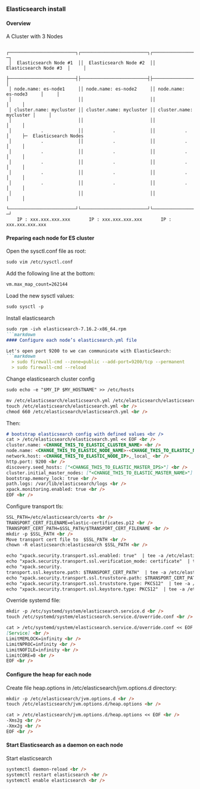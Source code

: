 ### Elasticsearch install

#### Overview

A Cluster with 3 Nodes

  ```
   ┌─────────────────────────┐┌─────────────────────────┐┌─────────────────────────┐    ─┐
   │  Elasticsearch Node #1  ││  Elasticsearch Node #2  ││  Elasticsearch Node #3  │     │
   ├─────────────────────────┤├─────────────────────────┤├─────────────────────────┤     │
   │ node.name: es-node1     ││ node.name: es-node2     ││ node.name: es-node3     │     │
   │                         ││                         ││                         │     │
   │ cluster.name: mycluster ││ cluster.name: mycluster ││ cluster.name: mycluster │     │
   │                         ││                         ││                         │     │
   │           .             ││           .             ││           .             │     ├─  Elasticsearch Nodes
   │           .             ││           .             ││           .             │     │
   │           .             ││           .             ││           .             │     │
   │           .             ││           .             ││           .             │     │
   │           .             ││           .             ││           .             │     │
   │           .             ││           .             ││           .             │     │
   │                         ││                         ││                         │     │
   └─────────────────────────┘└─────────────────────────┘└─────────────────────────┘    ─┘
      IP : xxx.xxx.xxx.xxx       IP : xxx.xxx.xxx.xxx       IP : xxx.xxx.xxx.xxx
  ```

#### Preparing each node for ES cluster

Open the sysctl.conf file as root:
```markdown
sudo vim /etc/sysctl.conf
```
Add the following line at the bottom:
```markdown
vm.max_map_count=262144
```
Load the new sysctl values:
```markdown
sudo sysctl -p
```
Install elasticsearch
```markdown
sudo rpm -ivh elasticsearch-7.16.2-x86_64.rpm
```markdown
#### Configure each node’s elasticsearch.yml file

Let's open port 9200 to we can communicate with ElasticSearch:
```markdown
  > sudo firewall-cmd --zone=public --add-port=9200/tcp --permanent
  > sudo firewall-cmd --reload
```
 
Change elasticsearch cluster config
```markdown
sudo echo -e "$MY_IP $MY_HOSTNAME" >> /etc/hosts
```
```markdown
mv /etc/elasticsearch/elasticsearch.yml /etc/elasticsearch/elasticsearch.yml.orig~ <br />
touch /etc/elasticsearch/elasticsearch.yml <br />
chmod 660 /etc/elasticsearch/elasticsearch.yml <br />
```

Then: 

```markdown
# bootstrap elasticsearch config with defined values <br />
cat > /etc/elasticsearch/elasticsearch.yml << EOF <br />
cluster.name: <CHANGE_THIS_TO_ELASTIC_CLUSTER_NAME> <br />
node.name: <CHANGE_THIS_TO_ELASTIC_NODE_NAME>-<CHANGE_THIS_TO_ELASTIC_NODE_NUMBER> <br />
network.host: <CHANGE_THIS_TO_ELASTIC_NODE_IP>,_local_ <br />
http.port: 9200 <br />
discovery.seed_hosts: ["<CHANGE_THIS_TO_ELASTIC_MASTER_IPS>"] <br />
cluster.initial_master_nodes: ["<CHANGE_THIS_TO_ELASTIC_MASTER_NAME>"] <br />
bootstrap.memory_lock: true <br />
path.logs: /var/lib/elasticsearch/logs <br />
xpack.monitoring.enabled: true <br />
EOF <br />
```

Configure transport tls:
  
```markdown
SSL_PATH=/etc/elasticsearch/certs <br />
TRANSPORT_CERT_FILENAME=elastic-certificates.p12 <br />
TRANSPORT_CERT_PATH=$SSL_PATH/$TRANSPORT_CERT_FILENAME <br />
mkdir -p $SSL_PATH <br />
Move transport cert file to  $SSL_PATH <br />
chown -R elasticsearch:elasticsearch $SSL_PATH <br />
```

```markdown  
echo "xpack.security.transport.ssl.enabled: true"  | tee -a /etc/elasticsearch/elasticsearch.yml <br />
echo "xpack.security.transport.ssl.verification_mode: certificate"  | tee -a /etc/elasticsearch/elasticsearch.yml <br />
echo "xpack.security.
transport.ssl.keystore.path: $TRANSPORT_CERT_PATH"  | tee -a /etc/elasticsearch/elasticsearch.yml <br />
echo "xpack.security.transport.ssl.truststore.path: $TRANSPORT_CERT_PATH"  | tee -a /etc/elasticsearch/elasticsearch.yml <br />
echo "xpack.security.transport.ssl.truststore.type: PKCS12"  | tee -a /etc/elasticsearch/elasticsearch.yml <br />
echo "xpack.security.transport.ssl.keystore.type: PKCS12"  | tee -a /etc/elasticsearch/elasticsearch.yml <br />
```
Override systemd file:
```markdown
mkdir -p /etc/systemd/system/elasticsearch.service.d <br />
touch /etc/systemd/system/elasticsearch.service.d/override.conf <br />
```
```markdown
cat > /etc/systemd/system/elasticsearch.service.d/override.conf << EOF <br />
[Service] <br />
LimitMEMLOCK=infinity <br />
LimitNPROC=infinity <br />
LimitNOFILE=infinity <br />
LimitCORE=0 <br />
EOF <br /> 
```

#### Configure the heap for each node

Create file heap.options in  /etc/elasticsearch/jvm.options.d directory:
```markdown
mkdir -p /etc/elasticsearch/jvm.options.d <br />
touch /etc/elasticsearch/jvm.options.d/heap.options <br />
```
```markdown  
cat > /etc/elasticsearch/jvm.options.d/heap.options << EOF <br />
-Xms2g <br />
-Xmx2g <br />
EOF <br />
```
#### Start Elasticsearch as a daemon on each node

Start elasticsearch 
```markdown
systemctl daemon-reload <br />
systemctl restart elasticsearch <br />
systemctl enable elasticsearch <br />
```

